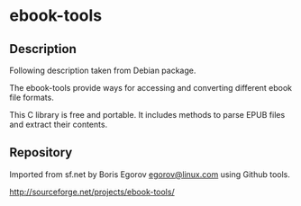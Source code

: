 # ebook-tools

## Description

Following description taken from Debian package.

The ebook-tools provide ways for accessing and converting different
ebook file formats.

This C library is free and portable. It includes methods to parse
EPUB files and extract their contents.

## Repository

Imported from sf.net by Boris Egorov <egorov@linux.com> using Github tools.

  http://sourceforge.net/projects/ebook-tools/
 
